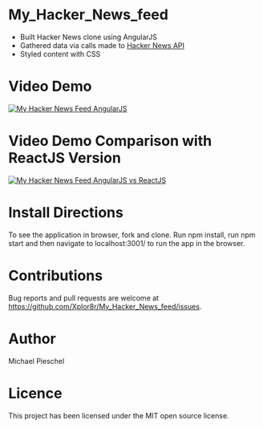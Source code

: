 # My_Hacker_News_feed
+ Built Hacker News clone using AngularJS
+ Gathered data via calls made to [Hacker News API](https://hacker-news.firebaseio.com/v0/topstories.json)
+ Styled content with CSS

# Video Demo
[![My Hacker News Feed AngularJS](https://img.youtube.com/vi/ICLmoMRyHZE/hqdefault.jpg)](https://youtu.be/ICLmoMRyHZE)

# Video Demo Comparison with ReactJS Version
[![My Hacker News Feed AngularJS vs ReactJS](https://img.youtube.com/vi/HQhZP2Y4a4c/hqdefault.jpg)](https://youtu.be/HQhZP2Y4a4c)

# Install Directions

To see the application in browser, fork and clone. Run npm install, run npm start and then navigate to localhost:3001/ to run the app in the browser.

# Contributions

Bug reports and pull requests are welcome at https://github.com/Xplor8r/My_Hacker_News_feed/issues.

# Author

Michael Pieschel

# Licence

This project has been licensed under the MIT open source license.
